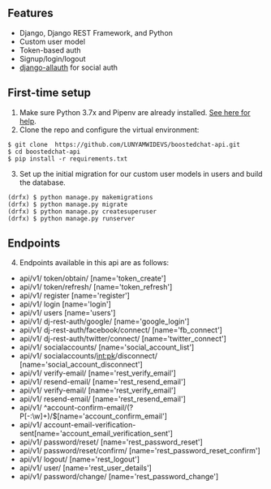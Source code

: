 ## Features

- Django, Django REST Framework, and Python
- Custom user model
- Token-based auth
- Signup/login/logout
- [django-allauth](https://github.com/pennersr/django-allauth) for social auth

## First-time setup

1.  Make sure Python 3.7x and Pipenv are already installed. [See here for help](https://djangoforbeginners.com/initial-setup/).
2.  Clone the repo and configure the virtual environment:

```
$ git clone  https://github.com/LUNYAMWIDEVS/boostedchat-api.git
$ cd boostedchat-api
$ pip install -r requirements.txt
```

3.  Set up the initial migration for our custom user models in users and build the database.

```
(drfx) $ python manage.py makemigrations 
(drfx) $ python manage.py migrate
(drfx) $ python manage.py createsuperuser
(drfx) $ python manage.py runserver
```

## Endpoints
4. Endpoints available in this api are as follows:
- api/v1/ token/obtain/ [name='token_create']
- api/v1/ token/refresh/ [name='token_refresh']
- api/v1/ register [name='register']
- api/v1/ login [name='login']
- api/v1/ users [name='users']
- api/v1/ dj-rest-auth/google/ [name='google_login']
- api/v1/ dj-rest-auth/facebook/connect/ [name='fb_connect']
- api/v1/ dj-rest-auth/twitter/connect/ [name='twitter_connect']
- api/v1/ socialaccounts/ [name='social_account_list']
- api/v1/ socialaccounts/<int:pk>/disconnect/ [name='social_account_disconnect']
- api/v1/ verify-email/ [name='rest_verify_email']
- api/v1/ resend-email/ [name='rest_resend_email']
- api/v1/ verify-email/ [name='rest_verify_email']
- api/v1/ resend-email/ [name='rest_resend_email']
- api/v1/ ^account-confirm-email/(?P<key>[-:\w]+)/$[name='account_confirm_email']
- api/v1/ account-email-verification-sent[name='account_email_verification_sent']
- api/v1/ password/reset/ [name='rest_password_reset']
- api/v1/ password/reset/confirm/ [name='rest_password_reset_confirm']
- api/v1/ logout/ [name='rest_logout']
- api/v1/ user/ [name='rest_user_details']
- api/v1/ password/change/ [name='rest_password_change']
